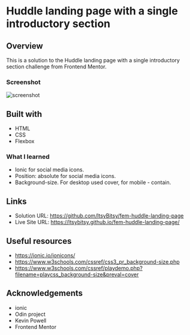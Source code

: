 # Huddle landing page with a single introductory section
 
## Overview

This is a solution to the Huddle landing page with a single introductory section challenge from Frontend Mentor.

### Screenshot

![screenshot](https://github.com/ltsyBitsy/fem-huddle-landing-page/blob/main/images/screenshot.jpg)

## Built with

  * HTML
  * CSS
  * Flexbox

### What I learned

* Ionic for social media icons.
* Position: absolute for social media icons.
* Background-size. For desktop used cover, for mobile - contain.

## Links

* Solution URL: https://github.com/ltsyBitsy/fem-huddle-landing-page
* Live Site URL: https://ltsybitsy.github.io/fem-huddle-landing-page/

## Useful resources

* https://ionic.io/ionicons/
* https://www.w3schools.com/cssref/css3_pr_background-size.php
* https://www.w3schools.com/cssref/playdemo.php?filename=playcss_background-size&preval=cover

## Acknowledgements

* ionic
* Odin project
* Kevin Powell
* Frontend Mentor